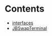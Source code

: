 

# Contents
- [interfaces](/src/interfaces)
- [JBSwapTerminal](JBSwapTerminal.sol/contract.JBSwapTerminal.md)
